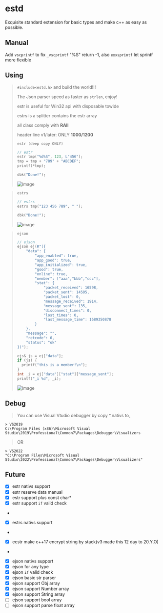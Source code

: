 # estd
Exquisite standard extension for basic types and make c++ as easy as possible.

## Manual
Add `vscprintf` to fix `_vscprintf` "%S" return -1,
also `exxsprintf` let sprintf more flexible

## Using
> `#include<estd.h>` and build the world!!!
>
> The Json parser speed as faster as `strlen`, enjoy!
>
> estr is useful for Win32 api with disposable towide
>
> estrs is a splitter contains the estr array
>
> all class comply with **RAII**
> 
> header line v1/later: ONLY **1000/1200**
> 
> `estr (deep copy ONLY)`
> ```cpp
> // estr
> estr tmp("%d%S", 123, L"456");
> tmp = tmp + "789" + "ABCDEF";
> printf(*tmp);
> 
> dbk("Done!");
> ```
> ![image](https://github.com/KsaNL/estd/assets/73447685/15225cd3-73c7-481f-b747-87248ac2ea9f)

> `estrs` 
> ```cpp
> // estrs 
> estrs tmp("123 456 789", " ");
> 
> dbk("Done!");
> ```
> ![image](https://github.com/KsaNL/estd/assets/73447685/9cc6710e-f3eb-40e7-b6f7-ebf65dfacd1a)

> `ejson`
> ```cpp
> // ejson
> ejson ej(R"({
>     "data": {
>         "app_enabled": true,
>         "app_good": true,
>         "app_initialized": true,
>         "good": true,
>         "online": true,
>         "member": ["aaa","bbb","ccc"],
>         "stat": {
>             "packet_received": 16598,
>             "packet_sent": 14505,
>             "packet_lost": 0,
>             "message_received": 1914,
>             "message_sent": 135,
>             "disconnect_times": 0,
>             "lost_times": 0,
>             "last_message_time": 1689350878
>         }
>     },
>     "message": "",
>     "retcode": 0,
>     "status": "ok"
> })");
> 
> ejs& js = ej["data"];
> if (js) {
>   printf("this is a member!\n");
> }
> int _i = ej["data"]["stat"]["message_sent"];
> printf("_i %d", _i);
> ```
> ![image](https://github.com/KsaNL/estd/assets/73447685/70ff2fc9-1c79-4c74-b266-599ac0bf1e1f)


## Debug

> You can use Visual Vtudio debugger by copy *.nativs to, 
```
> VS2019
C:\Program Files (x86)\Microsoft Visual Studio\2019\Professional\Common7\Packages\Debugger\Visualizers
```

> OR 
```
> VS2022
"C:\Program Files\Microsoft Visual Studio\2022\Professional\Common7\Packages\Debugger\Visualizers"
```

## Future
- [x] estr nativs support
- [x] estr reserve data manual
- [x] estr support plus const char*
- [x] estr support `if` valid check
- 
- [x] estrs nativs support
- 
- [x] ecstr make c++17 encrypt string by stack(v3 made this 12 day to 20.Y.O)
- 
- [x] ejson nativs support
- [x] ejson for any type
- [x] ejson `if` valid check
- [x] ejson basic str parser
- [x] ejson support Obj array
- [x] ejson support Number array
- [x] ejson support String array
- [ ] ejson support bool array
- [ ] ejson support parse float array
